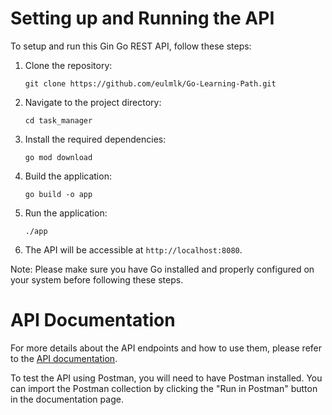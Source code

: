# Setting up and Running the API

To setup and run this Gin Go REST API, follow these steps:

1. Clone the repository:
    ```
    git clone https://github.com/eulmlk/Go-Learning-Path.git
    ```

2. Navigate to the project directory:
    ```
    cd task_manager
    ```

3. Install the required dependencies:
    ```
    go mod download
    ```

4. Build the application:
    ```
    go build -o app
    ```

5. Run the application:
    ```
    ./app
    ```

6. The API will be accessible at `http://localhost:8080`.

Note: Please make sure you have Go installed and properly configured on your system before following these steps.

# API Documentation

For more details about the API endpoints and how to use them, please refer to the [API documentation](https://documenter.getpostman.com/view/33183582/2sA3kd9GpK).

To test the API using Postman, you will need to have Postman installed. You can import the Postman collection by clicking the "Run in Postman" button in the documentation page.